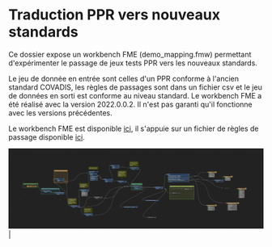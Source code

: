 # Traduction PPR vers nouveaux standards

Ce dossier expose un workbench FME (demo_mapping.fmw) permettant d'expérimenter le passage de jeux tests PPR vers les nouveaux standards. 

Le jeu de donnée en entrée sont celles d'un PPR conforme à l'ancien standard COVADIS, les règles de passages sont dans un fichier csv et le jeu de données en sorti est conforme au niveau standard. Le workbench FME a été réalisé avec la version 2022.0.0.2. Il n'est pas garanti qu'il fonctionne avec les versions précédentes.

Le workbench FME est disponible [ici](https://github.com/cnigfr/Geostandards-Risques/blob/main/ressources/traduction/traduction_PPR_FME/demo_mapping.fmw), il s'appuie sur un fichier de règles de passage disponible [ici](https://github.com/cnigfr/Geostandards-Risques/blob/main/ressources/traduction/traduction_PPR_FME/mapping.csv).

![Workbench FME](./workbenchFME.GIF)|


